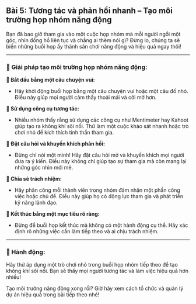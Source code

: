 ## Bài 5: Tương tác và phản hồi nhanh – Tạo môi trường họp nhóm năng động

Bạn đã bao giờ tham gia vào một cuộc họp nhóm mà mỗi người ngồi một góc, nhìn đồng hồ liên tục và chẳng ai thèm nói gì? Đừng lo, chúng ta sẽ biến những buổi họp ấy thành sân chơi năng động và hiệu quả ngay thôi!

---

### 📌 Giải pháp tạo môi trường họp nhóm năng động:

**🔹 Bắt đầu bằng một câu chuyện vui:**
- Hãy khởi động buổi họp bằng một câu chuyện vui hoặc một câu đố nhỏ. Điều này giúp mọi người cảm thấy thoải mái và cởi mở hơn.

**🔹 Sử dụng công cụ tương tác:**
- Nhiều nhóm thấy rằng sử dụng các công cụ như Mentimeter hay Kahoot giúp tạo ra không khí sôi nổi. Thử làm một cuộc khảo sát nhanh hoặc trò chơi nhỏ để kích thích tinh thần tham gia.

**🔹 Đặt câu hỏi và khuyến khích phản hồi:**
- Đừng chỉ nói một mình! Hãy đặt câu hỏi mở và khuyến khích mọi người đưa ra ý kiến. Điều này không chỉ giúp tạo sự tham gia mà còn mang lại những góc nhìn mới mẻ.

**🔹 Chia sẻ trách nhiệm:**
- Hãy phân công mỗi thành viên trong nhóm đảm nhận một phần công việc hoặc chủ đề. Điều này giúp họ có động lực tham gia và phát triển kỹ năng lãnh đạo.

**🔹 Kết thúc bằng một mục tiêu rõ ràng:**
- Đừng để buổi họp kết thúc mà không có một hành động cụ thể. Hãy xác định rõ những việc cần làm tiếp theo và ai chịu trách nhiệm.

---

### 🚀 Hành động:

Hãy thử áp dụng một trò chơi nhỏ trong buổi họp nhóm tiếp theo để tạo không khí sôi nổi. Bạn sẽ thấy mọi người tương tác và làm việc hiệu quả hơn nhiều!

Tạo môi trường năng động xong rồi? Giờ hãy xem cách tổ chức và quản lý dự án hiệu quả trong bài tiếp theo nhé!
